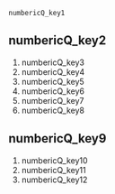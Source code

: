 ```ngMeta
numbericQ_key1
```
## numbericQ_key2
1. numbericQ_key3
2. numbericQ_key4
3. numbericQ_key5
4. numbericQ_key6
5. numbericQ_key7
6. numbericQ_key8
## numbericQ_key9
1. numbericQ_key10
2. numbericQ_key11
3. numbericQ_key12

